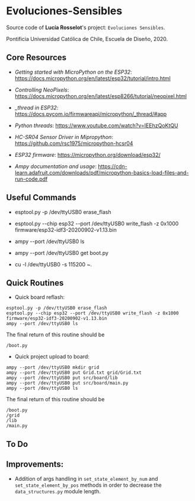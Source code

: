 # Evoluciones-Sensibles
Source code of **Lucía Rosselot**'s project: ```Evoluciones Sensibles```.

Pontificia Universidad Católica de Chile, Escuela de Diseño, 2020.

## Core Resources

* *Getting started with MicroPython on the ESP32*: https://docs.micropython.org/en/latest/esp32/tutorial/intro.html

* *Controlling NeoPixels*: https://docs.micropython.org/en/latest/esp8266/tutorial/neopixel.html

* *_thread in ESP32*: https://docs.pycom.io/firmwareapi/micropython/_thread/#app

* *Python threads*: https://www.youtube.com/watch?v=IEEhzQoKtQU

* *HC-SR04 Sensor Driver in Mipropython*: https://github.com/rsc1975/micropython-hcsr04

* *ESP32 firmware*: https://micropython.org/download/esp32/

* *Ampy documentation and usage*: https://cdn-learn.adafruit.com/downloads/pdf/micropython-basics-load-files-and-run-code.pdf


## Useful Commands

* esptool.py -p /dev/ttyUSB0 erase_flash

* esptool.py --chip esp32 --port /dev/ttyUSB0 write_flash -z 0x1000 firmware/esp32-idf3-20200902-v1.13.bin

* ampy --port /dev/ttyUSB0 ls

* ampy --port /dev/ttyUSB0 get boot.py

* cu -l /dev/ttyUSB0 -s 115200
    ~.

## Quick Routines

* Quick board reflash:

```
esptool.py -p /dev/ttyUSB0 erase_flash
esptool.py --chip esp32 --port /dev/ttyUSB0 write_flash -z 0x1000 firmware/esp32-idf3-20200902-v1.13.bin
ampy --port /dev/ttyUSB0 ls
```

The final return of this routine should be

```
/boot.py
```

* Quick project upload to board:

```
ampy --port /dev/ttyUSB0 mkdir grid
ampy --port /dev/ttyUSB0 put Grid.txt grid/Grid.txt
ampy --port /dev/ttyUSB0 put src/board/lib
ampy --port /dev/ttyUSB0 put src/board/main.py
ampy --port /dev/ttyUSB0 ls
```

The final return of this routine should be

```
/boot.py
/grid
/lib
/main.py
```


## To Do


## Improvements:

* Addition of args handling in ```set_state_element_by_num``` and ```set_state_element_by_pos``` methods in order to decrease the  ``data_structures.py`` module length.

